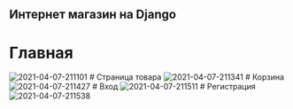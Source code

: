 <h2> Интернет магазин на Django</h2>

# Главная
<img src="https://i.ibb.co/8xxGcj9/2021-04-07-211101.png" alt="2021-04-07-211101" border="0">
# Страница товара
<img src="https://i.ibb.co/S39wD35/2021-04-07-211341.png" alt="2021-04-07-211341" border="0">
# Корзина
<img src="https://i.ibb.co/56zhxrT/2021-04-07-211427.png" alt="2021-04-07-211427" border="0">
# Вход
<img src="https://i.ibb.co/27CsSPd/2021-04-07-211511.png" alt="2021-04-07-211511" border="0">
# Регистрация
<img src="https://i.ibb.co/WVJdbq5/2021-04-07-211538.png" alt="2021-04-07-211538" border="0">
